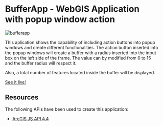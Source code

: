 # BufferApp - WebGIS Application with popup window action

![bufferapp](https://user-images.githubusercontent.com/18401030/31173289-992b7f24-a90f-11e7-8652-fd59b79e1e10.png)

This aplication shows the capability of including action buttons into popup windows and create different functionalities.
The action button inserted into the popup windows will create a buffer with a radius inserted into the input box on the left side of the frame. The value can by modified from 0 to 15 and the buffer radius will respect it.

Also, a total number of features located inside the buffer will be displayed.

[See it live!](https://ialixandroae.github.io/bufferApp/)

## Resources

The following APIs have been used to create this application:
* <a target="blank" href="https://developers.arcgis.com/javascript/">ArcGIS JS API 4.4</a>

